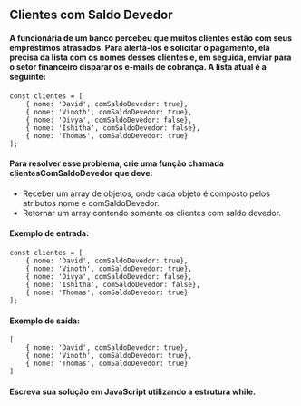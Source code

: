 ## Clientes com Saldo Devedor
#### A funcionária de um banco percebeu que muitos clientes estão com seus empréstimos atrasados. Para alertá-los e solicitar o pagamento, ela precisa da lista com os nomes desses clientes e, em seguida, enviar para o setor financeiro disparar os e-mails de cobrança. A lista atual é a seguinte:
```
const clientes = [ 
    { nome: 'David', comSaldoDevedor: true},
    { nome: 'Vinoth', comSaldoDevedor: true},
    { nome: 'Divya', comSaldoDevedor: false},
    { nome: 'Ishitha', comSaldoDevedor: false},
    { nome: 'Thomas', comSaldoDevedor: true}
];
```
#### Para resolver esse problema, crie uma função chamada clientesComSaldoDevedor que deve:
- Receber um array de objetos, onde cada objeto é composto pelos atributos nome e comSaldoDevedor.
- Retornar um array contendo somente os clientes com saldo devedor.

#### Exemplo de entrada:
```
const clientes = [ 
    { nome: 'David', comSaldoDevedor: true},
    { nome: 'Vinoth', comSaldoDevedor: true},
    { nome: 'Divya', comSaldoDevedor: false},
    { nome: 'Ishitha', comSaldoDevedor: false},
    { nome: 'Thomas', comSaldoDevedor: true}
];
```

#### Exemplo de saída:
```
[
    { nome: 'David', comSaldoDevedor: true},
    { nome: 'Vinoth', comSaldoDevedor: true},
    { nome: 'Thomas', comSaldoDevedor: true}
]
```
#### Escreva sua solução em JavaScript utilizando a estrutura while.